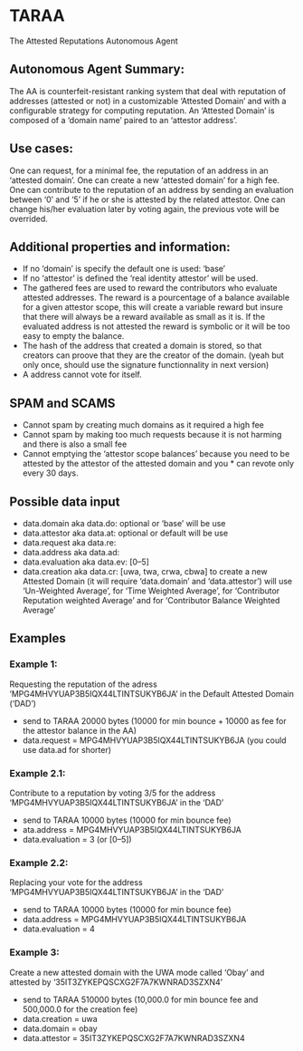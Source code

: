 # TARAA
The Attested Reputations Autonomous Agent

## Autonomous Agent Summary:
The AA is counterfeit-resistant ranking system that deal with reputation of addresses (attested or not) in a customizable ‘Attested Domain’ and with a configurable strategy for computing reputation. An ‘Attested Domain’ is composed of a ‘domain name’ paired to an ‘attestor address’.

## Use cases:
One can request, for a minimal fee, the reputation of an address in an ‘attested domain’.
One can create a new ‘attested domain’ for a high fee.
One can contribute to the reputation of an address by sending an evaluation between ‘0’ and ‘5’ if he or she is attested by the related attestor.
One can change his/her evaluation later by voting again, the previous vote will be overrided.

## Additional properties and information:
* If no ‘domain’ is specify the default one is used: ‘base’
* If no ‘attestor’ is defined the ‘real identity attestor’ will be used.
* The gathered fees are used to reward the contributors who evaluate attested addresses. The reward is a pourcentage of a balance available for a given attestor scope, this will create a variable reward but insure that there will always be a reward available as small as it is. If the evaluated address is not attested the reward is symbolic or it will be too easy to empty the balance.
* The hash of the address that created a domain is stored, so that creators can proove that they are the creator of the domain. (yeah but only once, should use the signature functionnality in next version)
* A address cannot vote for itself.

## SPAM and SCAMS
* Cannot spam by creating much domains as it required a high fee
* Cannot spam by making too much requests because it is not harming and there is also a small fee
* Cannot emptying the ‘attestor scope balances’ because you need to be attested by the attestor of the attested domain and you * can revote only every 30 days.

## Possible data input
* data.domain aka data.do: optional <domain name> or ‘base’ will be use
* data.attestor aka data.at: optional <Obyte attestor address> or default will be use
* data.request aka data.re: <Obyte address object of the reputation request>
* data.address aka data.ad: <Obyte address object of the evaluation>
* data.evaluation aka data.ev: [0–5]
* data.creation aka data.cr: [uwa, twa, crwa, cbwa] to create a new Attested Domain (it will require ‘data.domain’ and ‘data.attestor’) <uwa> will use ‘Un-Weighted Average’, <twa> for ‘Time Weighted Average’, <rwa> for ‘Contributor Reputation weighted Average’ and <cbwa> for ‘Contributor Balance Weighted Average’
  
## Examples
### Example 1: 
Requesting the reputation of the adress ‘MPG4MHVYUAP3B5IQX44LTINTSUKYB6JA’ in the Default Attested Domain (‘DAD’)
* send to TARAA 20000 bytes (10000 for min bounce + 10000 as fee for the attestor balance in the AA)
* data.request = MPG4MHVYUAP3B5IQX44LTINTSUKYB6JA (you could use data.ad for shorter)
### Example 2.1: 
Contribute to a reputation by voting 3/5 for the address ‘MPG4MHVYUAP3B5IQX44LTINTSUKYB6JA’ in the ‘DAD’
* send to TARAA 10000 bytes (10000 for min bounce fee)
* ata.address = MPG4MHVYUAP3B5IQX44LTINTSUKYB6JA
* data.evaluation = 3 (or [0–5])
### Example 2.2: 
Replacing your vote for the address ‘MPG4MHVYUAP3B5IQX44LTINTSUKYB6JA’ in the ‘DAD’
* send to TARAA 10000 bytes (10000 for min bounce fee)
* data.address = MPG4MHVYUAP3B5IQX44LTINTSUKYB6JA
* data.evaluation = 4
### Example 3: 
Create a new attested domain with the UWA mode called ‘Obay’ and attested by ‘35IT3ZYKEPQSCXG2F7A7KWNRAD3SZXN4’
* send to TARAA 510000 bytes (10,000.0 for min bounce fee and 500,000.0 for the creation fee)
* data.creation = uwa
* data.domain = obay
* data.attestor = 35IT3ZYKEPQSCXG2F7A7KWNRAD3SZXN4
